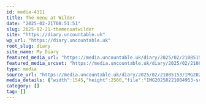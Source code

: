 ```yaml
---
id: media-4311
title: The menu at Wilder
date: "2025-02-21T08:51:51"
slug: 2025-02-21-themenuatwilder
site: "https://diary.uncountable.uk"
wp_url: "https://diary.uncountable.uk"
root_slug: diary
site_name: My Diary
featured_media_url: "https://media.uncountable.uk/diary/2025/02/21085153/IMG20250221084953-scaled.webp"
featured_media_srcset: "https://media.uncountable.uk/diary/2025/02/21085153/IMG20250221084953-181x300.webp 181w, https://media.uncountable.uk/diary/2025/02/21085153/IMG20250221084953-618x1024.webp 618w, https://media.uncountable.uk/diary/2025/02/21085153/IMG20250221084953-150x150.webp 150w, https://media.uncountable.uk/diary/2025/02/21085153/IMG20250221084953-386x640.webp 386w, https://media.uncountable.uk/diary/2025/02/21085153/IMG20250221084953-scaled.webp 1545w"
type: media
source_url: "https://media.uncountable.uk/diary/2025/02/21085153/IMG20250221084953-scaled.webp"
media_details: {"width":1545,"height":2560,"file":"IMG20250221084953-scaled.webp","filesize":149008,"sizes":{"medium":{"file":"IMG20250221084953-181x300.webp","width":181,"height":300,"filesize":16728,"mime_type":"image/webp","source_url":"https://media.uncountable.uk/diary/2025/02/21085153/IMG20250221084953-181x300.webp"},"large":{"file":"IMG20250221084953-618x1024.webp","width":618,"height":1024,"filesize":59614,"mime_type":"image/webp","source_url":"https://media.uncountable.uk/diary/2025/02/21085153/IMG20250221084953-618x1024.webp"},"thumbnail":{"file":"IMG20250221084953-150x150.webp","width":150,"height":150,"filesize":12564,"mime_type":"image/webp","source_url":"https://media.uncountable.uk/diary/2025/02/21085153/IMG20250221084953-150x150.webp"},"mobwidth":{"file":"IMG20250221084953-386x640.webp","width":386,"height":640,"filesize":35574,"mime_type":"image/webp","source_url":"https://media.uncountable.uk/diary/2025/02/21085153/IMG20250221084953-386x640.webp"},"full":{"file":"IMG20250221084953-scaled.webp","width":1545,"height":2560,"mime_type":"image/webp","source_url":"https://media.uncountable.uk/diary/2025/02/21085153/IMG20250221084953-scaled.webp"}},"image_meta":{"aperture":"0","credit":"","camera":"","caption":"","created_timestamp":"0","copyright":"","focal_length":"0","iso":"0","shutter_speed":"0","title":"","orientation":"0","keywords":[]},"original_image":"IMG20250221084953.webp"}
category: []
tag: []
---
```



